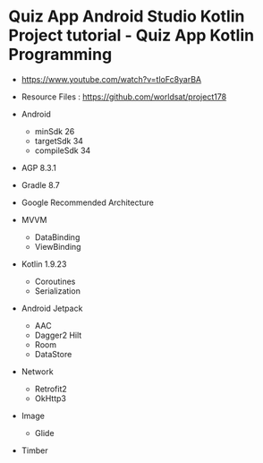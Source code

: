 # Quiz App Android Studio Kotlin Project tutorial - Quiz App Kotlin Programming
* https://www.youtube.com/watch?v=tloFc8yarBA
* Resource Files : https://github.com/worldsat/project178

* Android
    * minSdk 26
    * targetSdk 34
    * compileSdk 34

* AGP 8.3.1
* Gradle 8.7

* Google Recommended Architecture

* MVVM
    * DataBinding
    * ViewBinding
* Kotlin 1.9.23
    * Coroutines
    * Serialization
* Android Jetpack
    * AAC
    * Dagger2 Hilt
    * Room
    * DataStore
* Network
    * Retrofit2
    * OkHttp3
* Image
    * Glide
* Timber

